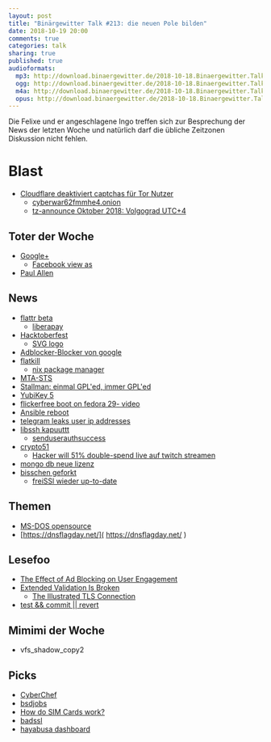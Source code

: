```yaml
---
layout: post
title: "Binärgewitter Talk #213: die neuen Pole bilden"
date: 2018-10-19 20:00
comments: true
categories: talk
sharing: true
published: true
audioformats:
  mp3: http://download.binaergewitter.de/2018-10-18.Binaergewitter.Talk.213.mp3
  ogg: http://download.binaergewitter.de/2018-10-18.Binaergewitter.Talk.213.ogg
  m4a: http://download.binaergewitter.de/2018-10-18.Binaergewitter.Talk.213.m4a
  opus: http://download.binaergewitter.de/2018-10-18.Binaergewitter.Talk.213.opus
---
```

Die Felixe und er angeschlagene Ingo treffen sich zur Besprechung der News der letzten Woche und natürlich darf die übliche Zeitzonen Diskussion nicht fehlen. 

# Blast
- [Cloudflare deaktiviert captchas für Tor Nutzer]( https://it.slashdot.org/story/18/09/20/158220/cloudflare-ends-captchas-for-tor-users )
  - [cyberwar62fmmhe4.onion]( http://cyberwar62fmmhe4.onion )
  - [tz-announce Oktober 2018: Volgograd UTC+4]( https://mm.icann.org/pipermail/tz-announce/2018-October/000051.html )

## Toter der Woche
- [Google+]( https://www.engadget.com/2018/10/08/google-shutting-down-google-plus/ )
  * [Facebook view as]( https://krebsonsecurity.com/2018/09/facebook-security-bug-affects-90m-users/ )
- [Paul Allen]( https://www.golem.de/news/paul-allen-microsoft-mitgruender-gestorben-1810-137133.html )

## News
- [flattr beta]( https://flattr.com/podcast/binrgewitter )
  * [liberapay]( https://medium.com/liberapay-blog/liberapay-status-update-a76403f4e0 )
- [Hacktoberfest]( https://blog.github.com/2018-09-24-hacktoberfest-is-back-and-celebrating-its-fifth-year/ )
  * [SVG logo]( https://github.com/Binaergewitter/serious-bg/commit/186faa4e6206fc4257d00ca008ed554ba7837fce )
- [Adblocker-Blocker von google]( https://fundingchoices.google.com/start/ )
- [flatkill]( http://flatkill.org/ )
  - [nix package manager]( https://en.wikipedia.org/wiki/Nix_package_manager )
- [MTA-STS]( https://tools.ietf.org/html/rfc8461 )
- [Stallman: einmal GPL'ed, immer GPL'ed]( https://news.slashdot.org/story/18/09/29/055210/richard-stallman-says-linux-code-contributions-cant-be-rescinded )
- [YubiKey 5]( https://www.yubico.com/2018/09/introducing-the-yubikey-5-series-with-new-nfc-and-fido2-passwordless-features/ )
- [flickerfree boot on fedora 29]( https://hansdegoede.livejournal.com/19224.html )[- video]( 
https://fedorapeople.org/~jwrdegoede/flickerfree-videos/workstation-normal.webm )
- [Ansible reboot]( https://www.cyberciti.biz/faq/ansible-reboot-linux-machine-or-server-with-playbooks/ )
- [telegram leaks user ip addresses]( https://www.securityweek.com/telegram-leaks-user-ip-addresses )
- [libssh kapuuttt]( https://github.com/blacknbunny/libSSH-Authentication-Bypass/ )
  - [senduserauthsuccess]( https://github.com/blacknbunny/libSSH-Authentication-Bypass/blob/master/libsshauthbypass.py#L26 )
- [crypto51]( https://www.crypto51.app/about.html# )
  - [Hacker will 51% double-spend live auf twitch streamen]( https://bitcoinist.com/51-attack-planned-for-einsteineum/ )
- [mongo db neue lizenz](https://www.pro-linux.de/news/1/26404/mongodb-%C3%A4ndert-seine-open-source-lizenz.html )
- [bisschen geforkt]( https://www.pro-linux.de/news/1/26377/redis-teilweise-geforkt.html )
  - [freiSSl wieder up-to-date]( https://github.com/makefu/freiSSl/pull/1 )

## Themen
- [MS-DOS opensource]( https://github.com/Microsoft/MS-DOS )
- [https://dnsflagday.net/]( https://dnsflagday.net/ )

## Lesefoo
- [The Effect of Ad Blocking on User Engagement]( https://research.mozilla.org/files/2018/04/The-Effect-of-Ad-Blocking-on-User-Engagement-with-the-Web.pdf )
- [Extended Validation Is Broken]( https://stripe.ian.sh/ )
    * [The Illustrated TLS Connection]( https://tls.ulfheim.net/ )
- [test && commit || revert]( https://medium.com/@kentbeck_7670/test-commit-revert-870bbd756864 )

## Mimimi der Woche
- vfs_shadow_copy2

## Picks
- [CyberChef]( https://gchq.github.io/CyberChef/ ) 
- [bsdjobs]( https://www.bsdjobs.com/ )
- [How do SIM Cards work?]( https://www.youtube.com/watch?v=iJFnYBJJiuQ )
- [badssl]( https://badssl.com/dashboard/ )
- [hayabusa dashboard]( http://haya2now.jp/en.html )


